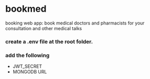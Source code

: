 # bookmed
booking web app: book medical doctors and pharmacists for your consultation and other medical talks

### create a .env file at the root folder.
### add the following 
* JWT_SECRET
* MONGODB URL
